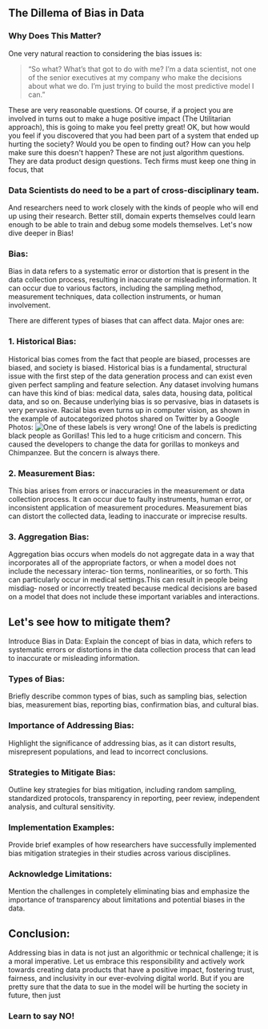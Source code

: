 ## The Dillema of Bias in Data

### Why Does This Matter?

One very natural reaction to considering the bias issues is:
> “So what? What’s that got to do with me? I’m a data scientist, not one of the senior executives at my company who make the decisions about what we do. I’m just trying to build the most predictive model I can.”

These are very reasonable questions. 
Of course, if a project you are involved in turns out to make a huge positive impact (The Utilitarian approach), this is going to make you feel pretty great! 
OK, but how would you feel if you discovered that you had been part of a system that ended up hurting the society? Would you be open to finding out? How can you help make sure this doesn't happen?
These are not just algorithm questions. They are data product design questions. Tech firms must keep one thing in focus, that 
### Data Scientists do need to be a part of cross-disciplinary team.
And researchers need to work closely with the kinds of people who will end up using their research. Better still, domain experts themselves could learn enough to be able to train and debug some models themselves. 
Let's now dive deeper in Bias!

### Bias:
  Bias in data refers to a systematic error or distortion that is present in the data collection process, resulting in inaccurate or misleading information. It can occur due to various factors, including the sampling method, measurement techniques, data collection instruments, or human involvement.

There are different types of biases that can affect data. Major ones are:
### 1. Historical Bias:
Historical bias comes from the fact that people are biased, processes are biased, and
society is biased. Historical bias is a fundamental, structural
issue with the first step of the data generation process and can exist even given perfect
sampling and feature selection.
Any dataset involving humans can have this kind of bias: medical data, sales data,
housing data, political data, and so on. Because underlying bias is so pervasive, bias in
datasets is very pervasive. Racial bias even turns up in computer vision, as shown in
the example of autocategorized photos shared on Twitter by a Google Photos:
![]('/images/bias.jpg' "One of these labels is very wrong!")
One of the labels is predicting black people as Gorillas! This led to a huge criticism and concern. This caused the developers to change the data for gorillas to monkeys and Chimpanzee. 
But the concern is always there. 

### 2. Measurement Bias:
This bias arises from errors or inaccuracies in the measurement or data collection process. It can occur due to faulty instruments, human error, or inconsistent application of measurement procedures. Measurement bias can distort the collected data, leading to inaccurate or imprecise results.

### 3. Aggregation Bias:
Aggregation bias occurs when models do not aggregate data in a way that incorporates
all of the appropriate factors, or when a model does not include the necessary interac‐
tion terms, nonlinearities, or so forth. This can particularly occur in medical settings.This can result in people being misdiag‐
nosed or incorrectly treated because medical decisions are based on a model that does
not include these important variables and interactions.

## Let's see how to mitigate them?
Introduce Bias in Data: Explain the concept of bias in data, which refers to systematic errors or distortions in the data collection process that can lead to inaccurate or misleading information.

### Types of Bias:
Briefly describe common types of bias, such as sampling bias, selection bias, measurement bias, reporting bias, confirmation bias, and cultural bias.

### Importance of Addressing Bias: 
Highlight the significance of addressing bias, as it can distort results, misrepresent populations, and lead to incorrect conclusions.

### Strategies to Mitigate Bias: 
Outline key strategies for bias mitigation, including random sampling, standardized protocols, transparency in reporting, peer review, independent analysis, and cultural sensitivity.

### Implementation Examples: 
Provide brief examples of how researchers have successfully implemented bias mitigation strategies in their studies across various disciplines.

### Acknowledge Limitations: 
Mention the challenges in completely eliminating bias and emphasize the importance of transparency about limitations and potential biases in the data.

## Conclusion:
Addressing bias in data is not just an algorithmic or technical challenge; it is a moral imperative. Let us embrace this responsibility and actively work towards creating data products that have a positive impact, fostering trust, fairness, and inclusivity in our ever-evolving digital world. But if you are pretty sure that the data to sue in the model will be hurting the society in future, then just 
### Learn to say NO!
